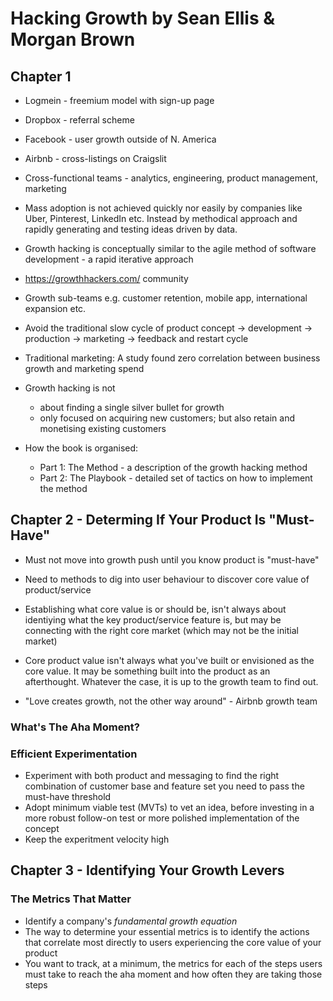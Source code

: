 # Hacking Growth by Sean Ellis & Morgan Brown

## Chapter 1
- Logmein - freemium model with sign-up page
- Dropbox - referral scheme
- Facebook - user growth outside of N. America
- Airbnb - cross-listings on Craigslit

- Cross-functional teams - analytics, engineering, product management, marketing

- Mass adoption is not achieved quickly nor easily by companies like Uber, Pinterest, LinkedIn etc.  Instead by methodical approach and rapidly generating and testing ideas driven by data.

- Growth hacking is conceptually similar to the agile method of software development - a rapid iterative approach

- https://growthhackers.com/ community

- Growth sub-teams e.g. customer retention, mobile app, international expansion etc.

- Avoid the traditional slow cycle of product concept -> development -> production -> marketing -> feedback and restart cycle

- Traditional marketing: A study found zero correlation between business growth and marketing spend

- Growth hacking is not
  - about finding a single silver bullet for growth
  - only focused on acquiring new customers; but also retain and monetising existing customers

- How the book is organised:
  - Part 1: The Method - a description of the growth hacking method
  - Part 2: The Playbook - detailed set of tactics on how to implement the method

## Chapter 2 - Determing If Your Product Is "Must-Have"
- Must not move into growth push until you know product is "must-have"

- Need to methods to dig into user behaviour to discover core value of product/service

- Establishing what core value is or should be, isn't always about identiying what the key product/service feature is, but may be connecting with the right core market (which may not be the initial market)

- Core product value isn't always what you've built or envisioned as the core value.  It may be something built into the product as an afterthought.  Whatever the case, it is up to the growth team to find out.

- "Love creates growth, not the other way around" - Airbnb growth team

### What's The Aha Moment?

### Efficient Experimentation
- Experiment with both product and messaging to find the right combination of customer base and feature set you need to pass the must-have threshold
- Adopt minimum viable test (MVTs) to vet an idea, before investing in a more robust follow-on test or more polished implementation of the concept
- Keep the experitment velocity high

## Chapter 3 - Identifying Your Growth Levers

### The Metrics That Matter
- Identify a company's *fundamental growth equation*
- The way to determine your essential metrics is to identify the actions that correlate most directly to users experiencing the core value of your product
- You want to track, at a minimum, the metrics for each of the steps users must take to reach the aha moment and how often they are taking those steps







